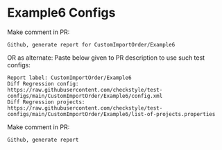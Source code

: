 # Example6 Configs
Make comment in PR:
```
Github, generate report for CustomImportOrder/Example6
```
OR as alternate:
Paste below given to PR description to use such test configs:
```
Report label: CustomImportOrder/Example6
Diff Regression config: https://raw.githubusercontent.com/checkstyle/test-configs/main/CustomImportOrder/Example6/config.xml
Diff Regression projects: https://raw.githubusercontent.com/checkstyle/test-configs/main/CustomImportOrder/Example6/list-of-projects.properties
```
Make comment in PR:
```
Github, generate report
```
